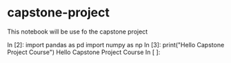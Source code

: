 # capstone-project

This notebook will be use fo the capstone project

In [2]:
import pandas as pd
import numpy as np
In [3]:
print("Hello Capstone Project Course")
Hello Capstone Project Course
In [ ]:
